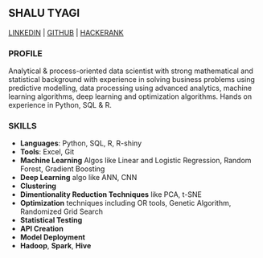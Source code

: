 ## SHALU TYAGI
[LINKEDIN](https://www.linkedin.com/in/shalu-tyagi-b00256125/) | [GITHUB](https://github.com/shalu143/) | [HACKERANK](https://www.hackerrank.com/shalu_tyagi03)
### PROFILE
Analytical & process-oriented data scientist with strong mathematical and statistical background with experience in solving business problems using predictive modelling, data processing using advanced analytics, machine learning algorithms, deep learning and optimization algorithms. Hands on experience in Python, SQL & R.
### SKILLS
* **Languages**: Python, SQL, R, R-shiny
* **Tools**: Excel, Git
* **Machine Learning** Algos like Linear and Logistic Regression, Random Forest, Gradient Boosting
* **Deep Learning** algo like ANN, CNN
* **Clustering**
* **Dimentionality Reduction Techniques** like PCA, t-SNE
* **Optimization** techniques including OR tools, Genetic Algorithm, Randomized Grid Search
* **Statistical Testing**
* **API Creation**
* **Model Deployment**
* **Hadoop**, **Spark**, **Hive**
